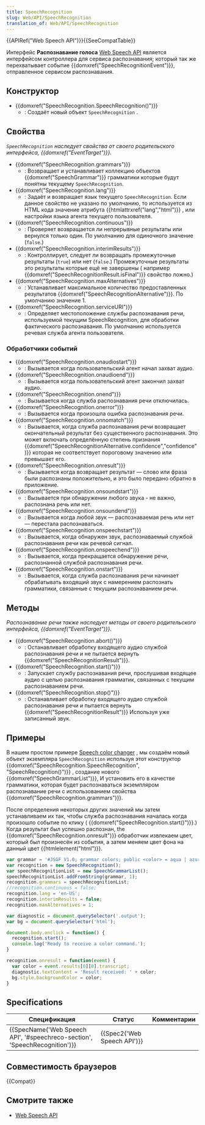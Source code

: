 ```yaml
---
title: SpeechRecognition
slug: Web/API/SpeechRecognition
translation_of: Web/API/SpeechRecognition
---
```


{{APIRef("Web Speech API")}}{{SeeCompatTable}}

Интерфейс **Распознавание голоса** [Web Speech API](/ru/docs/Web/API/Web_Speech_API) является интерфейсом контроллера для сервиса распознавания; который так же перехватывает событие {{domxref("SpeechRecognitionEvent")}}, отправленное сервисом распознавания.

## Конструктор

- {{domxref("SpeechRecognition.SpeechRecognition()")}}
  - : Создаёт новый объект `SpeechRecognition` .

## Свойства

_`SpeechRecognition` наследует свойства от своего родительского интерфейса, {{domxref("EventTarget")}}._

- {{domxref("SpeechRecognition.grammars")}}
  - : Возвращает и устанавливает коллекцию объектов {{domxref("SpeechGrammar")}} грамматики которые будут понятны текущему `SpeechRecognition`.
- {{domxref("SpeechRecognition.lang")}}
  - : Задаёт и возвращает язык текущего `SpeechRecognition`. Если данное свойство не указано по умолчанию, то используется из HTML кода значение атрибута {{htmlattrxref("lang","html")}} , или настройки языка агента текущего пользователя.
- {{domxref("SpeechRecognition.continuous")}}
  - : Проверяет возвращается ли непрерывные результаты или вернулся только один. По умолчанию для одиночного значение (`false`.)
- {{domxref("SpeechRecognition.interimResults")}}
  - : Контроллирует, следует ли возвращать промежуточные результаты (`true`) или нет (`false`.) Промежуточные результаты это результаты которые ещё не завершены ( например {{domxref("SpeechRecognitionResult.isFinal")}} свойство ложно.)
- {{domxref("SpeechRecognition.maxAlternatives")}}
  - : Устанавливает максимальное количество предоставленных результатов {{domxref("SpeechRecognitionAlternative")}}. По умолчанию значение 1.
- {{domxref("SpeechRecognition.serviceURI")}}
  - : Определяет местоположение службы распознавания речи, используемой текущим SpeechRecognition, для обработки фактического распознавания. По умолчанию используется речевая служба агента пользователя.

### Обработчики событий

- {{domxref("SpeechRecognition.onaudiostart")}}
  - : Вызывается когда пользовательский агент начал захват аудио.
- {{domxref("SpeechRecognition.onaudioend")}}
  - : Вызывается когда пользовательский агент закончил захват аудио.
- {{domxref("SpeechRecognition.onend")}}
  - : Вызывается когда служба распознавания речи отключилась.
- {{domxref("SpeechRecognition.onerror")}}
  - : Вызывается когда произошла ошибка распознавания речи.
- {{domxref("SpeechRecognition.onnomatch")}}
  - : Вызывается, когда служба распознавания речи возвращает окончательный результат без существенного распознавания. Это может включать определённую степень признания {{domxref("SpeechRecognitionAlternative.confidence","confidence")}} которая не соответствует пороговому значению или превышает его.
- {{domxref("SpeechRecognition.onresult")}}
  - : Вызывается когда возвращает результат — слово или фраза были распознаны положительно, и это было передано обратно в приложение.
- {{domxref("SpeechRecognition.onsoundstart")}}
  - : Вызывается при обнаружении любого звука - не важно, распознана речь или нет.
- {{domxref("SpeechRecognition.onsoundend")}}
  - : Вызывается когда любой звук — распознаваемая речь или нет — перестала распознаваться.
- {{domxref("SpeechRecognition.onspeechstart")}}
  - : Вызывается, когда обнаружен звук, распознаваемый службой распознавания речи как речевой сигнал.
- {{domxref("SpeechRecognition.onspeechend")}}
  - : Вызывается, когда прекращается обнаружение речи, распознанной службой распознавания речи.
- {{domxref("SpeechRecognition.onstart")}}
  - : Вызывается, когда служба распознавания речи начинает обрабатывать входящий звук с намерением распознать грамматики, связанные с текущим распознаванием речи.

## Методы

_Распознавание речи также наследует методы от своего родительского интерфейса, {{domxref("EventTarget")}}._

- {{domxref("SpeechRecognition.abort()")}}
  - : Останавливает обработку входящего аудио службой распознавания речи и не пытается вернуть {{domxref("SpeechRecognitionResult")}}.
- {{domxref("SpeechRecognition.start()")}}
  - : Запускает службу распознавания речи, прослушивая входящее аудио с целью распознавания грамматик, связанных с текущим распознаванием речи.
- {{domxref("SpeechRecognition.stop()")}}
  - : Останавливает обработку входящего аудио службой распознавания речи и пытается вернуть {{domxref("SpeechRecognitionResult")}} Используя уже записанный звук.

## Примеры

В нашем простом примере [Speech color changer](https://github.com/mdn/web-speech-api/tree/master/speech-color-changer) , мы создаём новый объект экземпляра `SpeechRecognition` используя этот конструктор {{domxref("SpeechRecognition.SpeechRecognition", "SpeechRecognition()")}} , создание нового {{domxref("SpeechGrammarList")}}, И установить его в качестве грамматики, которая будет распознаваться экземпляром распознавание речи с использованием свойства {{domxref("SpeechRecognition.grammars")}}.

После определения некоторых других значений мы затем устанавливаем их так, чтобы служба распознавания началась когда произошло событие по клику ( {{domxref("SpeechRecognition.start()")}}.) Когда результат был успешно распознан, the {{domxref("SpeechRecognition.onresult")}} обработчик извлекаем цвет, который был произнесён из события, а затем меняем цвет фона на данный цвет {{htmlelement("html")}}.

```js
var grammar = '#JSGF V1.0; grammar colors; public <color> = aqua | azure | beige | bisque | black | blue | brown | chocolate | coral | crimson | cyan | fuchsia | ghostwhite | gold | goldenrod | gray | green | indigo | ivory | khaki | lavender | lime | linen | magenta | maroon | moccasin | navy | olive | orange | orchid | peru | pink | plum | purple | red | salmon | sienna | silver | snow | tan | teal | thistle | tomato | turquoise | violet | white | yellow ;'
var recognition = new SpeechRecognition();
var speechRecognitionList = new SpeechGrammarList();
speechRecognitionList.addFromString(grammar, 1);
recognition.grammars = speechRecognitionList;
//recognition.continuous = false;
recognition.lang = 'en-US';
recognition.interimResults = false;
recognition.maxAlternatives = 1;

var diagnostic = document.querySelector('.output');
var bg = document.querySelector('html');

document.body.onclick = function() {
  recognition.start();
  console.log('Ready to receive a color command.');
}

recognition.onresult = function(event) {
  var color = event.results[0][0].transcript;
  diagnostic.textContent = 'Result received: ' + color;
  bg.style.backgroundColor = color;
}
```

## Specifications

| Спецификация                                                                                         | Статус                               | Комментарии |
| ---------------------------------------------------------------------------------------------------- | ------------------------------------ | ----------- |
| {{SpecName('Web Speech API', '#speechreco-section', 'SpeechRecognition')}} | {{Spec2('Web Speech API')}} |             |

## Совместимость браузеров

{{Compat}}

## Смотрите также

- [Web Speech API](/ru/docs/Web/API/Web_Speech_API)
